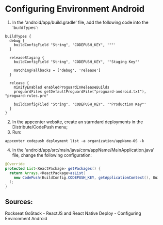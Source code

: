 # Configuring Environment Android

1. In the 'android/app/build.gradle' file, add the following code into the 'buildTypes': 
```
buildTypes {
  debug {
    buildConfigField "String", "CODEPUSH_KEY", '""'
  }

  releaseStaging {
    buildConfigField "String", "CODEPUSH_KEY", '"Staging Key"'

    matchingFallbacks = ['debug', 'release']
  }

  release {
    minifyEnabled enabledProguardInReleaseBuilds
    proguardFiles getDefaultProguardFile("proguard-android.txt"), "proguard-rules.pro"

    buildConfigFiled "String", "CODEPUSH_KEY", '"Production Key"'
  }
}
```
2. In the appcenter website, create an starndard deployments in the Distribute/CodePush menu;
3. Run:
```
appcenter codepush deployment list -a organization/appName-OS -k
```
4. In the 'android/app/src/main/java/com/appName/MainApplication.java' file, change the following configuration: 
```java
@Override
protected List<ReactPackage> getPackages() {
  return Arrays.<ReactPackage>asList(
    new CodePush(BuildConfig.CODEPUSH_KEY, getApplicationContext(), BuildConfig.DEBUG),
  );
}
```
## Sources:
Rockseat GoStack - ReactJS and React Native Deploy - Configuring Environment Android